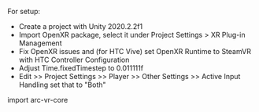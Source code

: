 For setup:

- Create a project with Unity 2020.2.2f1
- Import OpenXR package, select it under Project Settings > XR Plug-in Management
- Fix OpenXR issues and (for HTC Vive) set OpenXR Runtime to SteamVR with HTC Controller Configuration
- Adjust Time.fixedTimestep to 0.011111f
- Edit >> Project Settings >> Player >> Other Settings >> Active Input Handling set that to "Both"

import arc-vr-core